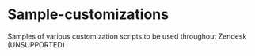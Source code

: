# Sample-customizations
Samples of various customization scripts to be used throughout Zendesk (UNSUPPORTED)
